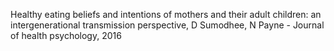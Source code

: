 
Healthy eating beliefs and intentions of mothers and their adult children: an intergenerational transmission perspective, D Sumodhee, N Payne - Journal of health psychology, 2016

